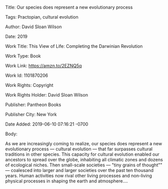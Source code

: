 Title:  Our species does represent a new evolutionary process

Tags:   Practopian, cultural evolution

Author: David Sloan Wilson

Date:   2019

Work Title: This View of Life: Completing the Darwinian Revolution

Work Type: Book

Work Link: https://amzn.to/2EZNQ5q

Work Id: 1101870206

Work Rights: Copyright

Work Rights Holder: David Sloan Wilson

Publisher: Pantheon Books

Publisher City: New York

Date Added: 2019-06-10 07:16:21 -0700

Body: 

As we are increasingly coming to realize, our species does represent a new evolutionary process — cultural evolution — that far surpasses cultural traditions in other species. This capacity for cultural evolution enabled our ancestors to spread over the globe, inhabiting all climatic zones and dozens of ecological niches. Then small-scale societies — "tiny grains of thought"" — coalesced into larger and larger societies over the past ten thousand years. Human activities now rival other living processes and non-living physical processes in shaping the earth and atmosphere….

